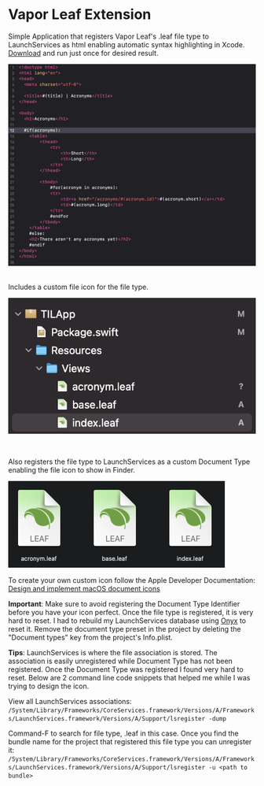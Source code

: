 # Vapor Leaf Extension



Simple Application that registers Vapor Leaf's .leaf file type to LaunchServices as html enabling automatic syntax highlighting in Xcode. [Download](https://github.com/OmranK/LeafSyntaxHighlighter/releases/tag/v1.0) and run just once for desired result.

<img src="Images/Xcode-code-highlight.png"> &nbsp;

Includes a custom file icon for the file type.

<img src="Images/Xcode-file-icon.png">

&nbsp;

Also registers the file type to LaunchServices as a custom Document Type enabling the file icon to show in Finder.

<img src="Images/Finder-icon.png"> &nbsp;

To create your own custom icon follow the Apple Developer Documentation: [Design and implement macOS document icons](https://developer.apple.com/news/?id=5i6jlf4d)

**Important**: Make sure to avoid registering the Document Type Identifier before you have your icon perfect. Once the file type is registered, it is very hard to reset. I had to rebuild my LaunchServices database using [Onyx](https://www.titanium-software.fr/en/onyx.html) to reset it. Remove the document type preset in the project by deleting the "Document types" key from the project's Info.plist.

**Tips**: LaunchServices is where the file association is stored. The association is easily unregistered while Document Type has not been registered. Once the Document Type was registered I found very hard to reset. Below are 2 command line code snippets that helped me while I was trying to design the icon.

View all LaunchServices associations:
``/System/Library/Frameworks/CoreServices.framework/Versions/A/Frameworks/LaunchServices.framework/Versions/A/Support/lsregister -dump``

Command-F to search for file type, .leaf in this case. Once you find the bundle name for the project that registered this file type you can unregister it:
``/System/Library/Frameworks/CoreServices.framework/Versions/A/Frameworks/LaunchServices.framework/Versions/A/Support/lsregister -u <path to bundle>``
